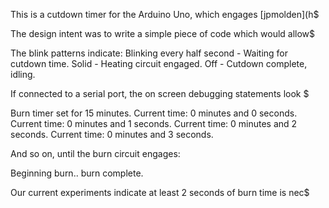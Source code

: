 This is a cutdown timer for the Arduino Uno, which engages [jpmolden](h$

The design intent was to write a simple piece of code which would allow$

The blink patterns indicate:
  Blinking every half second - Waiting for cutdown time.
  Solid - Heating circuit engaged.
  Off - Cutdown complete, idling.

If connected to a serial port, the on screen debugging statements look $

  Burn timer set for 15 minutes.
  Current time: 0 minutes and 0 seconds.
  Current time: 0 minutes and 1 seconds.
  Current time: 0 minutes and 2 seconds.
  Current time: 0 minutes and 3 seconds.

And so on, until the burn circuit engages:

  Beginning burn.. burn complete.

Our current experiments indicate at least 2 seconds of burn time is nec$



